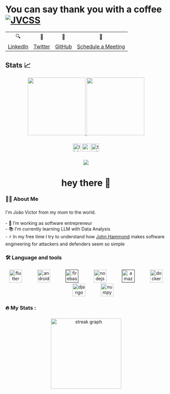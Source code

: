 # You can say thank you with a coffee [![JVCSS](https://img.shields.io/badge/Buy%20Me%20A%20Coffe-05122A?style=for-the-badge&logo=buy-me-a-coffee&logoColor=green)](https://www.buymeacoffee.com/jvcs/)

<div align="center">
    <table>
  <tr>
    <td align="center">🔍</td>
    <td align="center">🥂</td>
    <td align="center">🍰</td>
    <td align="center">🤝</td>
  </tr>
  <tr>
    <td align="center"><a href="https://www.linkedin.com/in/jvcss/">LinkedIn</a></td>
    <td align="center"><a href="https://twitter.com/jvictorcard">Twitter</a></td>
    <td align="center"><a href="https://github.com/jvcss">GitHub</a></td>
    <td align="center"><a href="https://calendly.com/joaovictorcardoso/30min">Schedule a Meeting</a></td>
  </tr>
</table>
</div>

## Stats 📈

<div align="center">
    <a href="https://calendly.com/joaovictorcardoso/30min">
        <img height="180em" src="http://github-readme-stats-jvcss.vercel.app/api?username=jvcss&show_icons=true&theme=gotham&count_private=true&include_all_commits=true" onerror="this.src='https://github-readme-stats-jvcss.vercel.app/api?username=jvcss&show_icons=true&theme=gotham&count_private=true&include_all_commits=true'"/>
        <img height="180em" src="https://github-readme-stats-jvcss.vercel.app/api/top-langs/?username=jvcss&layout=compact&langs_count=6&theme=gotham&hide=VBA,HTML,CSS,TEX,SCSS" onerror="this.src='https://github-readme-stats.vercel.app/api/top-langs/?username=jvcss&layout=compact&langs_count=6&theme=gotham&hide=VBA,HTML,CSS,TEX,SCSS'"/>
        <!--<img height="180em" src="http://github-readme-stats.vercel.app/api?username=jvcss&show_icons=true&theme=gotham&count_private=true&include_all_commits=true"/>-->
        <!--<img height="180em" src="https://github-readme-stats.vercel.app/api/top-langs/?username=jvcss&layout=compact&langs_count=6&theme=gotham&hide=VBA,HTML,CSS,TEX,SCSS"/>-->
    </a>
</div>

###

<div align="center">
  <img src="https://img.shields.io/static/v1?message=LinkedIn&logo=linkedin&label=&color=0077B5&logoColor=white&labelColor=&style=for-the-badge" height="25" alt="linkedin logo"  />
  <img src="https://img.shields.io/static/v1?message=Youtube&logo=youtube&label=&color=FF0000&logoColor=white&labelColor=&style=for-the-badge" height="25" alt="youtube logo"  />
  <img src="https://img.shields.io/static/v1?message=Twitter&logo=twitter&label=&color=1DA1F2&logoColor=white&labelColor=&style=for-the-badge" height="25" alt="twitter logo"  />
</div>

###

<div align="center">
  <img src="https://visitor-badge.laobi.icu/badge?page_id=jvcss.jvcss&"  />
</div>

###

<h1 align="center">hey there 👋</h1>

###

<h3 align="left">👩‍💻  About Me</h3>

###

<p align="left">I'm João Victor from my mom to the world.<br><br>- 🔭 I’m working as software entrepreneur<br>- 📚 I'm currently learning LLM with Data Analysis<br>- ⚡ In my free time I try to understand how <a href="https://www.youtube.com/@_JohnHammond">John Hammond<a> makes software engineering for attackers and defenders seem so simple</p>

###

<h3 align="left">🛠 Language and tools</h3>

###

<div align="center">
  <a href="https://github.com/jvcss/Smart-Food"><img src="https://cdn.jsdelivr.net/gh/devicons/devicon/icons/flutter/flutter-original.svg" height="40" alt="flutter logo"  /></a>
  <img width="40" />
  <a href="https://github.com/jvcss/Smart-Food/tree/main/smart_food"><img src="https://cdn.jsdelivr.net/gh/devicons/devicon/icons/android/android-original.svg" height="40" alt="android logo"  /></a>
  <img width="40" />
  <a href=""><img src="https://cdn.jsdelivr.net/gh/devicons/devicon/icons/firebase/firebase-plain-wordmark.svg" height="40" alt="firebase logo"  /></a>
  <img width="40" />
  <a href="https://github.com/jvcss/Postgres-Node-React-Jest-Actions"><img src="https://cdn.jsdelivr.net/gh/devicons/devicon/icons/nodejs/nodejs-original.svg" height="40" alt="nodejs logo"  /></a>
  <img width="40" />
  <a href=""><img src="https://cdn.jsdelivr.net/gh/devicons/devicon/icons/amazonwebservices/amazonwebservices-plain-wordmark.svg" height="40" alt="amazonwebservices logo"  /></a>
  <img width="40" />
  <a href="https://github.com/jvcss/GoDocker"><img src="https://cdn.jsdelivr.net/gh/devicons/devicon/icons/docker/docker-plain-wordmark.svg" height="40" alt="docker logo"  /></a>
  <img width="40" />
  <a href="https://github.com/jvcss/Smart-Food/tree/main/smart_feeder"><img src="https://cdn.jsdelivr.net/gh/devicons/devicon/icons/django/django-plain.svg" height="40" alt="django logo"  /></a>
  <img width="40" />
  <a href="https://github.com/jvcss/AI-Crypto-Trader"><img src="https://cdn.jsdelivr.net/gh/devicons/devicon/icons/numpy/numpy-original.svg" height="40" alt="numpy logo"  /></a>
</div>

###

<h3 align="left">🔥   My Stats :</h3>

###

<div align="center">
  <img src="https://streak-stats.demolab.com?user=jvcss&locale=en&mode=daily&theme=dark&hide_border=false&border_radius=5&order=3" height="220" alt="streak graph"  />
</div>


